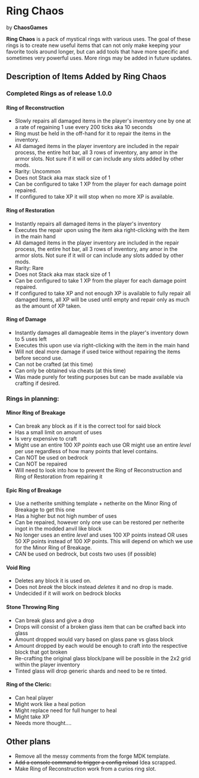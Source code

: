 # Ring Chaos
by **ChaosGames**

**Ring Chaos** is a pack of mystical rings with various uses. The goal of these rings is to create new useful items that can not only make keeping your favorite tools around longer, but can add tools that have more specific and sometimes very powerful uses. More rings may be added in future updates.
## Description of Items Added by Ring Chaos
### Completed Rings as of release 1.0.0
#### Ring of Reconstruction
  - Slowly repairs all damaged items in the player's inventory one by one at a rate of  regaining 1 use every 200 ticks aka 10 seconds
  - Ring must be held in the off-hand for it to repair the items in the inventory.
  - All damaged items in the player inventory are included in the repair process, the entire hot bar, all 3 rows of inventory, any amor in the armor slots. Not sure if it will or can include any slots added by other mods.
  - Rarity: Uncommon
  - Does not Stack aka max stack size of 1
  - Can be configured to take 1 XP from the player for each damage point repaired.
  - If configured to take XP it will stop when no more XP is available.

#### Ring of Restoration
  - Instantly repairs all damaged items in the player's inventory
  - Executes the repair upon using the item aka right-clicking with the item in the main hand
  - All damaged items in the player inventory are included in the repair process, the entire hot bar, all 3 rows of inventory, any amor in the armor slots. Not sure if it will or can include any slots added by other mods.
  - Rarity: Rare
  - Does not Stack aka max stack size of 1
  - Can be configured to take 1 XP from the player for each damage point repaired.
  - If configured to take XP and not enough XP is available to fully repair all damaged items, all XP will be used until empty and repair only as much as the amount of XP taken.

#### Ring of Damage
  - Instantly damages all damageable items in the player's inventory down to 5 uses left
  - Executes this upon use via right-clicking with the item in the main hand
  - Will not deal more damage if used twice without repairing the items before second use.
  - Can not be crafted (at this time)
  - Can only be obtained via cheats (at this time)
  - Was made purely for testing purposes but can be made available via crafting if desired.

### Rings in planning:

#### Minor Ring of Breakage
  - Can break any block as if it is the correct tool for said block
  - Has a small limit on amount of uses
  - Is very expensive to craft
  - Might use an entire 100 XP _points_ each use OR might use an entire _level_ per use regardless of how many points that level contains.
  - Can NOT be used on bedrock
  - Can NOT be repaired
  - Will need to look into how to prevent the Ring of Reconstruction and Ring of Restoration from repairing it
#### Epic Ring of Breakage
  - Use a netherite smithing template + netherite on the Minor Ring of Breakage to get this one
  - Has a higher but not high number of uses
  - Can be repaired, however only one use can be restored per netherite ingot in the modded anvil like block
  - No longer uses an entire _level_ and uses 100 XP points instead OR uses 50 XP points instead of 100 XP points. This will depend on which we use for the Minor Ring of Breakage.
  - CAN be used on bedrock, but costs two uses (if possible)
#### Void Ring
  - Deletes any block it is used on.
  - Does not _break_ the block instead _deletes_ it and no drop is made.
  - Undecided if it will work on bedrock blocks
#### Stone Throwing Ring
  - Can break glass and give a drop
  - Drops will consist of a broken glass item that can be crafted back into glass
  - Amount dropped would vary based on glass pane vs glass block
  - Amount dropped by each would be enough to craft into the respective block that got broken
  - Re-crafting the original glass block/pane will be possible in the 2x2 grid within the player inventory
  - Tinted glass will drop generic shards and need to be re tinted.
#### Ring of the Cleric:
  - Can heal player
  - Might work like a heal potion
  - Might replace need for full hunger to heal
  - Might take XP
  - Needs more thought....
## Other plans
- Remove all the messy comments from the forge MDK template.
- ~~Add a console command to trigger a config reload~~ Idea scrapped.
- Make Ring of Reconstruction work from a curios ring slot.

